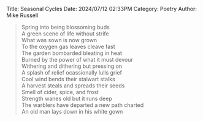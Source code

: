 Title: Seasonal Cycles
Date: 2024/07/12 02:33PM
Category: Poetry
Author: Mike Russell

> Spring into being blossoming buds<br>
A green scene of life without strife<br>
What was sown is now grown<br>
To the oxygen gas leaves cleave fast<br>
The garden bombarded bleating in heat<br>
Burned by the power of what it must devour<br>
Withering and dithering but pressing on<br>
A splash of relief ocassionally lulls grief<br>
Cool wind bends their stalwart stalks<br>
A harvest steals and spreads their seeds<br>
Smell of cider, spice, and frost<br>
Strength wanes old but it runs deep<br>
The warblers have departed a new path charted<br>
An old man lays down in his white gown
